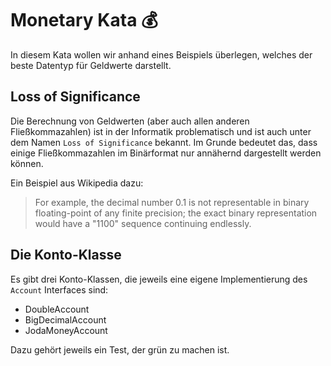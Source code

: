 # Monetary Kata :moneybag:
In diesem Kata wollen wir anhand eines Beispiels überlegen, welches der beste Datentyp für Geldwerte darstellt.

## Loss of Significance
Die Berechnung von Geldwerten (aber auch allen anderen Fließkommazahlen) ist in der Informatik problematisch und ist auch unter dem Namen `Loss of Significance` bekannt.
Im Grunde bedeutet das, dass einige Fließkommazahlen im Binärformat nur annähernd dargestellt werden können.

Ein Beispiel aus Wikipedia dazu:
>For example, the decimal number 0.1 is not representable in binary floating-point of any finite precision; the exact binary representation would have a "1100" sequence continuing endlessly.

## Die Konto-Klasse
Es gibt drei Konto-Klassen, die jeweils eine eigene Implementierung des `Account` Interfaces sind:
* DoubleAccount
* BigDecimalAccount
* JodaMoneyAccount

Dazu gehört jeweils ein Test, der grün zu machen ist.
